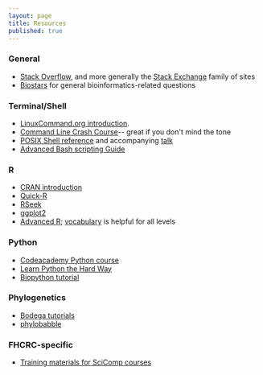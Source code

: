 ```yaml
---
layout: page
title: Resources
published: true
---
```


### General

* [Stack Overflow](http://stackoverflow.com), and more generally the [Stack Exchange](http://stackexchange.com/sites) family of sites
* [Biostars](https://www.biostars.org/) for general bioinformatics-related questions


### Terminal/Shell

* [LinuxCommand.org introduction](http://linuxcommand.org/lc3_learning_the_shell.php).
* [Command Line Crash Course](http://cli.learncodethehardway.org/book/)-- great if you don't mind the tone
* [POSIX Shell reference](http://shellhaters.heroku.com/posix) and accompanying [talk](http://shellhaters.heroku.com/)
* [Advanced Bash scripting Guide](http://tldp.org/LDP/abs/html/index.html)


### R

* [CRAN introduction](http://cran.r-project.org/doc/manuals/R-intro.html)
* [Quick-R](http://www.statmethods.net/)
* [RSeek](http://rseek.org)
* [ggplot2](http://docs.ggplot2.org/current/)
* [Advanced R](http://adv-r.had.co.nz/); [vocabulary](http://adv-r.had.co.nz/Vocabulary.html) is helpful for all levels


### Python

* [Codeacademy Python course](http://www.codecademy.com/tracks/python)
* [Learn Python the Hard Way](http://learnpythonthehardway.org/book/)
* [Biopython tutorial](http://biopython.org/DIST/docs/tutorial/Tutorial.html)


### Phylogenetics

* [Bodega tutorials](http://treethinkers.org/tutorials/)
* [phylobabble](http://phylobabble.org/)


### FHCRC-specific

* [Training materials for SciComp courses](https://teams.fhcrc.org/sites/citwiki/SciComp/Training%20Materials/Forms/AllItems.aspx)
